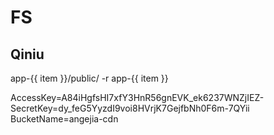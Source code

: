 # FS

## Qiniu

app-{{ item }}/public/ -r app-{{ item }}

AccessKey=A84iHgfsHI7xfY3HnR56gnEVK_ek6237WNZjIEZ-
SecretKey=dy_feG5YyzdI9voi8HVrjK7GejfbNh0F6m-7QYii
BucketName=angejia-cdn